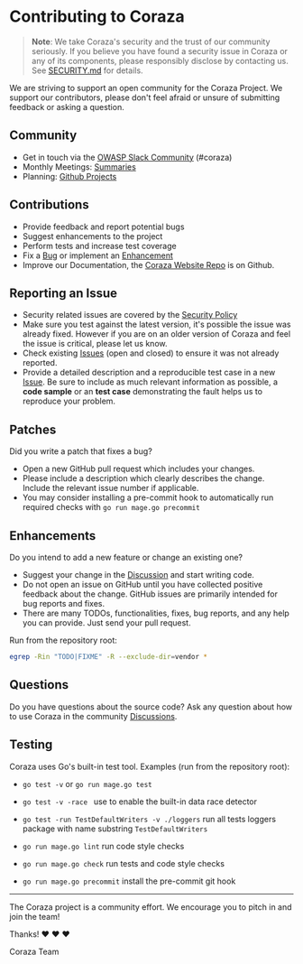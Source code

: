 # Contributing to Coraza

>**Note**: We take Coraza's security and the trust of our community seriously. If
> you believe you have found a security issue in Coraza or any of its
> components, please responsibly disclose by contacting us. See
> [SECURITY.md](https://github.com/corazawaf/coraza/blob/v2/master/SECURITY.md)
> for details.


We are striving to support an open community for the Coraza Project. We support
our contributors, please don't feel afraid or unsure of submitting feedback or
asking a question.

## Community

* Get in touch via the [OWASP Slack Community](https://owasp.org/slack/invite) (#coraza)
* Monthly Meetings: [Summaries](https://github.com/corazawaf/coraza/issues?q=is%3Aissue+label%3Ameeting)
* Planning: [Github Projects](https://github.com/orgs/corazawaf/projects?type=beta)

## Contributions

* Provide feedback and report potential bugs
* Suggest enhancements to the project
* Perform tests and increase test coverage
* Fix a [Bug](https://github.com/corazawaf/coraza/issues?q=is%3Aopen+is%3Aissue+label%3Abug) or implement an [Enhancement](https://github.com/corazawaf/coraza/issues?q=is%3Aopen+is%3Aissue+label%3Aenhancement)
* Improve our Documentation, the [Coraza Website Repo](https://github.com/corazawaf/coraza.io) is on Github.

## Reporting an Issue

* Security related issues are covered by the [Security Policy](https://github.com/corazawaf/coraza/blob/v2/master/SECURITY.md)
* Make sure you test against the latest version, it's possible the issue was
  already fixed. However if you are on an older version of Coraza and feel the
  issue is critical, please let us know.
* Check existing [Issues](https://github.com/corazawaf/coraza/issues) (open and closed) to ensure it was not already reported.
* Provide a detailed description and a reproducible test case in a new [Issue](https://github.com/corazawaf/coraza/issues/new).
  Be sure to include as much relevant information as possible, a **code sample** or an **test case** demonstrating the fault helps us to reproduce your problem.

## Patches

Did you write a patch that fixes a bug?

* Open a new GitHub pull request which includes your changes.
* Please include a description which clearly describes the change. Include the relevant issue number if applicable.
* You may consider installing a pre-commit hook to automatically run required checks with `go run mage.go precommit`

## Enhancements

Do you intend to add a new feature or change an existing one?
* Suggest your change in the [Discussion](https://github.com/corazawaf/coraza/discussions/categories/ideas) and start writing code.
* Do not open an issue on GitHub until you have collected positive feedback about the change. GitHub issues are primarily intended for bug reports and fixes.
* There are many TODOs, functionalities, fixes, bug reports, and any help you can provide. Just send your pull request.

Run from the repository root:
```sh
egrep -Rin "TODO|FIXME" -R --exclude-dir=vendor *
```

## Questions

Do you have questions about the source code? Ask any question about how to use Coraza in the community [Discussions](https://github.com/corazawaf/coraza/discussions/categories/q-a).

## Testing

Coraza uses Go's built-in test tool. Examples (run from the repository root):

- `go test -v` or `go run mage.go test`
- `go test -v -race ` use to enable the built-in data race detector
- `go test -run TestDefaultWriters -v ./loggers` run all tests loggers package with name substring `TestDefaultWriters`

- `go run mage.go lint` run code style checks
- `go run mage.go check` run tests and code style checks

- `go run mage.go precommit` install the pre-commit git hook

_________________

The Coraza project is a community effort. We encourage you to pitch in and join the team!

Thanks! :heart: :heart: :heart:

Coraza Team
